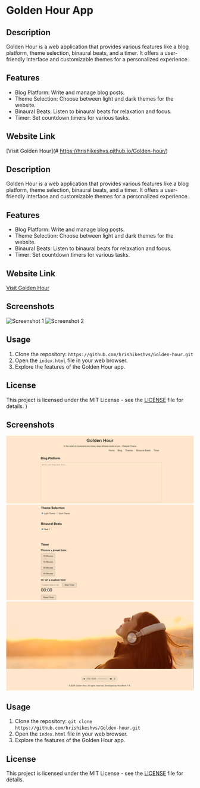 # Golden Hour App



## Description

Golden Hour is a web application that provides various features like a blog platform, theme selection, binaural beats, and a timer. It offers a user-friendly interface and customizable themes for a personalized experience.

## Features

- Blog Platform: Write and manage blog posts.
- Theme Selection: Choose between light and dark themes for the website.
- Binaural Beats: Listen to binaural beats for relaxation and focus.
- Timer: Set countdown timers for various tasks.

## Website Link

[Visit Golden Hour](# https://hrishikeshvs.github.io/Golden-hour/)



## Description

Golden Hour is a web application that provides various features like a blog platform, theme selection, binaural beats, and a timer. It offers a user-friendly interface and customizable themes for a personalized experience.

## Features

- Blog Platform: Write and manage blog posts.
- Theme Selection: Choose between light and dark themes for the website.
- Binaural Beats: Listen to binaural beats for relaxation and focus.
- Timer: Set countdown timers for various tasks.

## Website Link

[Visit Golden Hour](https://hrishikeshvs.github.io/Golden-hour/)

## Screenshots

![Screenshot 1](screenshot1.png)
![Screenshot 2](screenshot2.png)

## Usage

1. Clone the repository: `https://github.com/hrishikeshvs/Golden-hour.git`
2. Open the `index.html` file in your web browser.
3. Explore the features of the Golden Hour app.

## License

This project is licensed under the MIT License - see the [LICENSE](LICENSE) file for details.
)

## Screenshots

![Screenshot 1](goldenshot1.png)
![Screenshot 2](goldenshot2.png)
![Screenshot 2](goldenshot3.png)

## Usage

1. Clone the repository: `git clone https://github.com/hrishikeshvs/Golden-hour.git`
2. Open the `index.html` file in your web browser.
3. Explore the features of the Golden Hour app.

## License

This project is licensed under the MIT License - see the [LICENSE](LICENSE) file for details.
